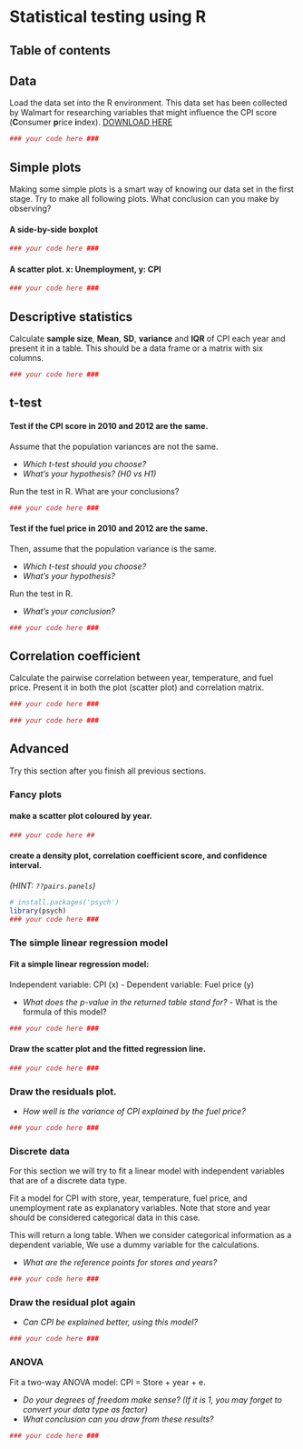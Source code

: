 # Statistical testing using R
## Table of contents

## Data
Load the data set into the R environment. This data set has been collected by Walmart for researching variables that might influence the CPI score (**C**onsumer **p**rice **i**ndex).
[DOWNLOAD HERE]()


```R
### your code here ###
```


## Simple plots
Making some simple plots is a smart way of knowing our data set in the first stage. Try to make all following plots. What conclusion can you make by observing?

#### A side-by-side boxplot
```R
### your code here ###
```


#### A scatter plot. x: Unemployment, y: CPI
```R
### your code here ###
```



## Descriptive statistics
Calculate **sample size**, **Mean**, **SD**, **variance** and **IQR** of CPI each year and present it in a table. This should be a data frame or a matrix with six columns.

```R
### your code here ###
```


## t-test
#### Test if the CPI score in 2010 and 2012 are the same.
Assume that the population variances are not the same. 
- _Which t-test should you choose?_  
- _What’s your hypothesis? (H0 vs H1)_  

Run the test in R. What are your conclusions?

```R
### your code here ###
```

#### Test if the fuel price in 2010 and 2012 are the same.
Then, assume that the population variance is the same.
- _Which t-test should you choose?_
- _What’s your hypothesis?_  

Run the test in R. 

- _What’s your conclusion?_  

```R
### your code here ###
```

## Correlation coefficient
Calculate the pairwise correlation between year, temperature, and fuel price. Present it in both the plot (scatter plot) and correlation matrix.

```R
### your code here ###
```


```R
### your code here ###
```


## Advanced
Try this section after you finish all previous sections.

### Fancy plots
#### make a scatter plot coloured by year.

```R
### your code here ##

```

#### create a density plot, correlation coefficient score, and confidence interval.
 _(HINT: ```??pairs.panels```)_

```R
# install.packages('psych')
library(psych)
### your code here ###

```


### The simple linear regression model

#### Fit a simple linear regression model:
Independent variable: CPI (x) - Dependent variable: Fuel price (y)

 - _What does the p-value in the returned table stand for?_ - What is the formula of this model?


```R
### your code here ###
```


#### Draw the scatter plot and the fitted regression line.

```R
### your code here ###
```

### Draw the residuals plot.
- _How well is the variance of CPI  explained by the fuel price?_

```R
### your code here ###
```



### Discrete data
For this section we will try to fit a linear model with independent variables that are of a discrete data type.

Fit a model for CPI with store, year, temperature, fuel price, and unemployment rate as explanatory variables. Note that store and year should be considered categorical data in this case.

This will return a long table. When we consider categorical information as a dependent variable, We use a dummy variable for the calculations.

- _What are the reference points for stores and years?_
```R
### your code here ###
```

### Draw the residual plot again
- _Can CPI be explained better, using this model?_

```R
### your code here ###
```


### ANOVA
Fit a two-way ANOVA model: CPI = Store + year + e. 
- _Do your degrees of freedom make sense? (If it is 1, you may forget to convert your data type as factor)_ 
- _What conclusion can you draw from these results?_

```R
### your code here ###
```
